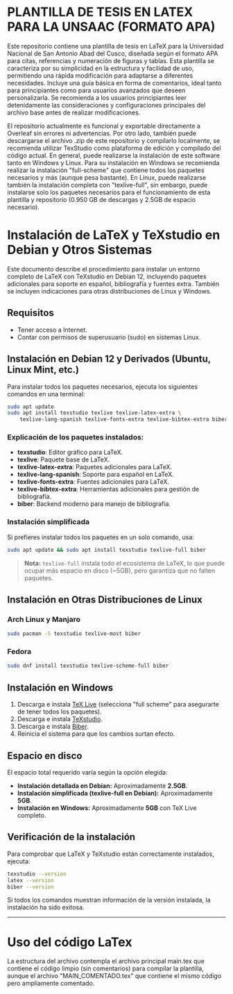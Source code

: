 # PLANTILLA DE TESIS EN LATEX PARA LA UNSAAC (FORMATO APA)

Este repositorio contiene una plantilla de tesis en LaTeX para la Universidad Nacional de San Antonio Abad del Cusco, diseñada según el formato APA para citas, referencias y numeración de figuras y tablas. Esta plantilla se caracteriza por su simplicidad en la estructura y facilidad de uso, permitiendo una rápida modificación para adaptarse a diferentes necesidades. Incluye una guía básica en forma de comentarios, ideal tanto para principiantes como para usuarios avanzados que deseen personalizarla. Se recomienda a los usuarios principiantes leer detenidamente las consideraciones y configuraciones principales del archivo base antes de realizar modificaciones.

El repositorio actualmente es funcional y exportable directamente a Overleaf sin errores ni advertencias. Por otro lado, también puede descargarse el archivo .zip de este repositorio y compilarlo localmente, se recomienda utilizar TexStudio como plataforma de edición y compilado del código actual. En general, puede realizarse la instalación de este software tanto en Windows y Linux. Para su instalación en Windows se recomienda realizar la instalación "full-scheme" que contiene todos los paquetes necesarios y más (aunque pesa bastante). En Linux, puede realizarse también la instalación completa con "texlive-full", sin embargo, puede instalarse solo los paquetes necesarios para el funcionamiento de esta plantilla y repositorio (0.950 GB de descargas y 2.5GB de espacio necesario). 

# Instalación de LaTeX y TeXstudio en Debian y Otros Sistemas

Este documento describe el procedimiento para instalar un entorno completo de LaTeX con TeXstudio en Debian 12, incluyendo paquetes adicionales para soporte en español, bibliografía y fuentes extra. También se incluyen indicaciones para otras distribuciones de Linux y Windows.

## Requisitos
- Tener acceso a Internet.
- Contar con permisos de superusuario (sudo) en sistemas Linux.

## Instalación en Debian 12 y Derivados (Ubuntu, Linux Mint, etc.)
Para instalar todos los paquetes necesarios, ejecuta los siguientes comandos en una terminal:

```bash
sudo apt update
sudo apt install texstudio texlive texlive-latex-extra \
    texlive-lang-spanish texlive-fonts-extra texlive-bibtex-extra biber
```

### Explicación de los paquetes instalados:
- **texstudio**: Editor gráfico para LaTeX.
- **texlive**: Paquete base de LaTeX.
- **texlive-latex-extra**: Paquetes adicionales para LaTeX.
- **texlive-lang-spanish**: Soporte para español en LaTeX.
- **texlive-fonts-extra**: Fuentes adicionales para LaTeX.
- **texlive-bibtex-extra**: Herramientas adicionales para gestión de bibliografía.
- **biber**: Backend moderno para manejo de bibliografía.

### Instalación simplificada
Si prefieres instalar todos los paquetes en un solo comando, usa:

```bash
sudo apt update && sudo apt install texstudio texlive-full biber
```

> **Nota:** `texlive-full` instala todo el ecosistema de LaTeX, lo que puede ocupar más espacio en disco (~5GB), pero garantiza que no falten paquetes.

## Instalación en Otras Distribuciones de Linux
### Arch Linux y Manjaro
```bash
sudo pacman -S texstudio texlive-most biber
```

### Fedora
```bash
sudo dnf install texstudio texlive-scheme-full biber
```

## Instalación en Windows
1. Descarga e instala [TeX Live](https://www.tug.org/texlive/) (selecciona "full scheme" para asegurarte de tener todos los paquetes).
2. Descarga e instala [TeXstudio](https://www.texstudio.org/).
3. Descarga e instala [Biber](https://sourceforge.net/projects/biblatex-biber/).
4. Reinicia el sistema para que los cambios surtan efecto.

## Espacio en disco
El espacio total requerido varía según la opción elegida:
- **Instalación detallada en Debian:** Aproximadamente **2.5GB**.
- **Instalación simplificada (texlive-full en Debian):** Aproximadamente **5GB**.
- **Instalación en Windows:** Aproximadamente **5GB** con TeX Live completo.

## Verificación de la instalación
Para comprobar que LaTeX y TeXstudio están correctamente instalados, ejecuta:

```bash
texstudio --version
latex --version
biber --version
```

Si todos los comandos muestran información de la versión instalada, la instalación ha sido exitosa.

---

# Uso del código LaTex

La estructura del archivo contempla el archivo principal main.tex que contiene el código limpio (sin comentarios) para compilar la plantilla, aunque el archivo "MAIN\_COMENTADO.tex" que contiene el mismo código pero ampliamente comentado.

